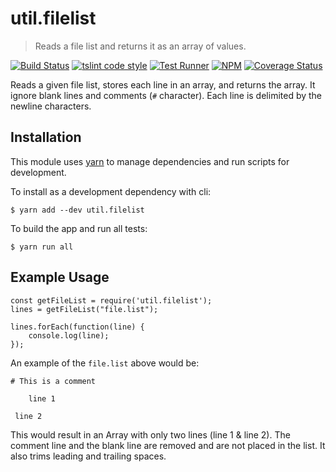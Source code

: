 # util.filelist

> Reads a file list and returns it as an array of values.

[![Build Status](https://travis-ci.org/jmquigley/util.filelist.svg?branch=master)](https://travis-ci.org/jmquigley/util.filelist)
[![tslint code style](https://img.shields.io/badge/code_style-TSlint-5ed9c7.svg)](https://palantir.github.io/tslint/)
[![Test Runner](https://img.shields.io/badge/testing-jest-blue.svg)](https://facebook.github.io/jest/)
[![NPM](https://img.shields.io/npm/v/util.filelist.svg)](https://www.npmjs.com/package/util.filelist)
[![Coverage Status](https://coveralls.io/repos/github/jmquigley/util.filelist/badge.svg?branch=master)](https://coveralls.io/github/jmquigley/util.filelist?branch=master)

Reads a given file list, stores each line in an array, and returns the array.  It ignore blank lines and comments (`#` character).  Each line is delimited by the newline characters.

## Installation

This module uses [yarn](https://yarnpkg.com/en/) to manage dependencies and run scripts for development.

To install as a development dependency with cli:
```
$ yarn add --dev util.filelist
```

To build the app and run all tests:
```
$ yarn run all
```

## Example Usage
```
const getFileList = require('util.filelist');
lines = getFileList("file.list");

lines.forEach(function(line) {
    console.log(line);
});
```

An example of the `file.list` above would be:
```
# This is a comment

    line 1

 line 2

```
This would result in an Array with only two lines (line 1 & line 2).  The comment line and the blank line are removed and are not placed in the list.  It also trims leading and trailing spaces.
